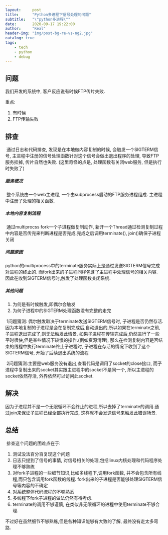 ```yaml
---
layout:     post
title:      "Python多进程下信号处理的问题"
subtitle:   "\"python多进程\""
date:       2020-09-17 19:22:00
author:     "Keal"
header-img: "img/post-bg-re-vs-ng2.jpg"
catalog: true
tags:
    - tech
    - python
    - debug
---
```


## 问题

我们开发的系统中, 客户反应说有时候FTP传片失败. 

重点:

1. 有时候
2. FTP传输失败

## 排查

​		通过日志和代码排查, 发现是在本地做内容复制的时候, 会触发一个SIGTERM信号, 主进程中注册的信号处理函数针对这个信号会做出退出程序的处理, 导致FTP服务挂掉, 传片自然也失败. (这里奇怪的点是, 处理函数有关闭web服务, 但是执行时失败了)

##### 服务概况

​	整个系统由一个web主进程, 一个由subprocess启动的FTP服务进程组成. 主进程中注册了处理的相关函数.

##### 本地内容复制流程

​	通过multiprocss fork一个子进程做复制动作, 新开一个Thread通过检测复制过程中内容是否传完来判断进程是否完成,完成之后调用terminate(), join()确保子进程关闭

##### 问题原因

​	python的multiprocess中的terminate服务实际上是通过发送SIGTERM信号完成对进程的终止的. 而fork出来的子进程同样包含了主进程中处理信号的相关内容. 因此在收到SIGTERM信号时,触发了处理函数关闭系统.

##### 其他问题

1. 为何是有时候触发,即偶尔会触发
2. 为何子进程中的SIGTERM处理函数没有完整的走完

​          1问题猜测: 偶尔触发取决于terminate发送SIGTERM信号时, 子进程是否仍然存活. 因为本地复制的子进程是会在复制完成后,自动退出的,所以如果在terminate之前,子进程退出完成了,则无法触发此情景. 如果子进程在传输完成后,仍然进行了一些平时很快,但是某些情况下较慢的操作.(例如资源清理), 那么在检测复制内容是否结束的线程中执行terminate终止子进程时, 子进程在存活的情况下收到了这个SIGTERM信号, 开始了后续退出系统的流程

​		2问题猜测:主要是web服务没有退出,查看代码是调用了socket的close接口, 而子进程中复制出来的socket其实跟主进程中的socket不是同一个, 所以主进程的socket依然存活, 外界依然可以访问此socket.

## 解决

​		因为子进程并不是一个无限循环不会终止的进程,所以去掉了terminate的调用.通过join来保证子进程已经全部执行完成, 这样就不会发送信号来触发此错误场景.

## 总结

​		排查这个问题的困难点在于:

1. 测试没法百分百复现这个问题
2. 日志只提到了信号的事情, 对信号相关的处理,包括linux内核处理和代码程序处理不够熟练
3. 对fork子进程的一些细节知识,比如多线程下,调用fork函数, 并不会包含所有线程,而只包含调用fork函数的线程. fork出来的子进程是否能够处理SIGTERM信号等内容的不确定
4. 对系统整体代码流程的不够熟悉
5. 多线程下fork子进程的做法仍然有待考虑.
6. terminate的调用不够谨慎, 在类似非无限循环的进程中使用terminate不够合理.

不过好在虽然细节不够熟练,但是各种知识能够有大致的了解, 最终没有走太多弯路.


